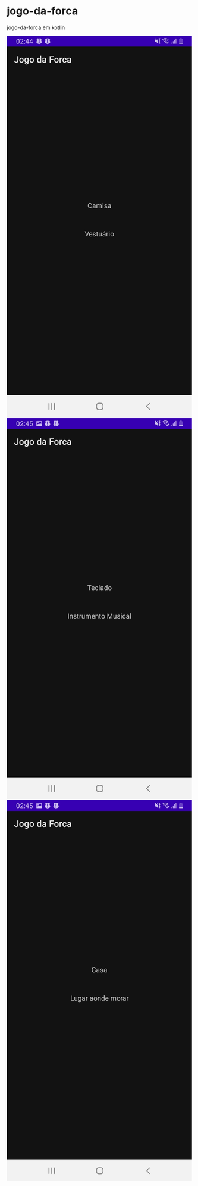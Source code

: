 # jogo-da-forca
jogo-da-forca em kotlin


![<img src="app/src/images/2301bbd2-21f4-40e9-b56e-6375250702da.jpg" alt="print 1" width="150"/>](app/src/images/2301bbd2-21f4-40e9-b56e-6375250702da.jpg)
![Print 2](app/src/images/40456cb8-bac3-4d02-b678-e2d70a7c5adc.jpg)
![Print 3](app/src/images/c45fb174-91e5-48fa-9a95-083848516140.jpg)
